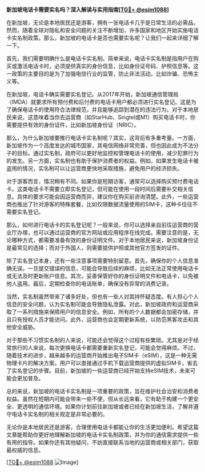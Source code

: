 **新加坡电话卡需要实名吗？深入解读与实用指南[[TG💪+ @esim1088](https://t.me/s/esim1088)]**

在新加坡，无论是本地居民还是游客，拥有一张电话卡几乎是日常生活的必需品。然而，随着全球对隐私和安全问题的关注不断增加，许多国家和地区开始实施电话卡实名制政策。那么，新加坡的电话卡是否也需要实名呢？让我们一起来详细了解一下。

首先，我们需要明确什么是电话卡实名制。简单来说，电话卡实名制是指用户在购买或激活电话卡时，必须提供真实的身份信息，比如身份证号码、护照信息等。这一政策的主要目的是为了加强电信行业的监管，防止非法活动，比如诈骗、恐怖主义等。

在新加坡，电话卡确实需要实名登记。从2017年开始，新加坡通信管理局（IMDA）就要求所有预付费和后付费的电话卡用户都必须进行实名登记。这是为了确保电话卡的使用符合法律规范，并且能够追踪到潜在的违法行为。对于本地居民来说，这意味着当你去运营商（如StarHub、Singtel或M1）购买电话卡时，你需要提供有效的身份证件，比如新加坡身份证（NRIC）。

那么，为什么新加坡要推行电话卡实名制呢？其实，这背后有多重考量。一方面，新加坡作为一个高度发达的城市国家，其电信网络非常完善，但也因此成为不法分子的目标。通过实名制，政府可以更好地监控和管理电话卡的使用，减少犯罪行为的发生。另一方面，实名制也有助于保护消费者的权益。例如，如果发生电话卡被盗用的情况，实名制可以让运营商更快地采取措施，避免用户的经济损失。

对于游客而言，情况稍有不同。如果你是短期访客，通常可以选择购买预付费电话卡。这类电话卡不需要立即实名登记，但可能在使用一段时间后需要补交相关信息。具体的要求可能会因运营商而异，建议你在购买前咨询清楚。此外，一些运营商也推出了针对游客的特殊套餐，比如仅限数据流量使用的SIM卡，这种卡往往不需要实名登记。

那么，如何进行电话卡的实名登记呢？一般来说，你可以选择亲自前往运营商的营业厅办理，也可以通过运营商的官方网站或应用程序在线完成。需要注意的是，无论哪种方式，都需要准备有效的身份证明文件。对于本地居民来说，新加坡身份证是最常见的选择；而对于外国人，则需要提供护照或其他官方签发的证件。

除了实名登记本身，还有一些注意事项需要特别留意。首先，确保你的个人信息准确无误。一旦提交错误的信息，可能会导致后续的麻烦，比如无法正常使用电话卡或无法及时更新账户信息。其次，妥善保管好你的身份证明文件和电话卡，以免被他人盗用。最后，定期检查你的电话账单，确保没有异常的消费记录。

当然，实名制虽然带来了诸多好处，但也有一些人对其持怀疑态度。有人担心个人信息的安全问题，认为实名制可能会导致隐私泄露。对此，新加坡政府和运营商采取了一系列措施来保障用户的信息安全。例如，所有的个人数据都会加密存储，并且只有授权人员才能访问。此外，运营商也会定期更新系统，以防范黑客攻击和其他安全威胁。

对于那些不习惯实名制的人来说，可能还会觉得这个过程有些繁琐。尤其是对于经常旅行的人来说，每次更换电话卡都需要重新实名登记，可能会觉得麻烦。不过，随着技术的进步，越来越多的运营商开始推出电子SIM卡（eSIM），这是一种无需物理卡片的解决方案。用户可以直接通过手机下载运营商提供的虚拟SIM卡，省去了实名登记的步骤。目前，新加坡的一些运营商已经开始支持eSIM技术，未来可能会更加普及。

总的来说，新加坡的电话卡实名制是一项重要的政策，旨在维护社会治安和消费者权益。虽然在短期内可能会带来一些不便，但从长远来看，它有助于构建一个更安全、更透明的通信环境。如果你计划前往新加坡或者已经在新加坡生活，了解并遵守电话卡实名制的相关规定是非常必要的。

无论你是本地居民还是游客，合理使用电话卡都能让你的生活更加便利。希望这篇文章能帮助你更好地理解新加坡的电话卡实名制政策，并为你的通信需求提供一些有用的指导。如果你还有其他疑问，不妨直接联系当地的运营商或相关部门，获取最权威的信息。

[[TG💪+ @esim1088](https://t.me/s/esim1088) ![Image](https://i.postimg.cc/4NQfJmqS/Snipaste-2025-05-13-00-14-12.png)]